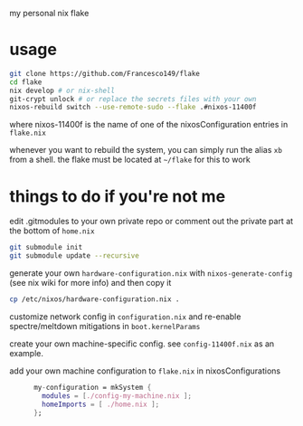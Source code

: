 my personal nix flake

# usage

```sh
git clone https://github.com/Francesco149/flake
cd flake
nix develop # or nix-shell
git-crypt unlock # or replace the secrets files with your own
nixos-rebuild switch --use-remote-sudo --flake .#nixos-11400f
```

where nixos-11400f is the name of one of the nixosConfiguration entries in `flake.nix`

whenever you want to rebuild the system, you can simply run the alias `xb` from a shell. the flake must be
located at `~/flake` for this to work

# things to do if you're not me
edit .gitmodules to your own private repo or comment out the private part at the bottom of `home.nix`

```sh
git submodule init
git submodule update --recursive
```

generate your own `hardware-configuration.nix` with `nixos-generate-config` (see nix wiki for more info)
and then copy it

```sh
cp /etc/nixos/hardware-configuration.nix .
```

customize network config in `configuration.nix` and re-enable spectre/meltdown
mitigations in `boot.kernelParams`

create your own machine-specific config. see `config-11400f.nix` as an example.

add your own machine configuration to `flake.nix` in nixosConfigurations

```nix
      my-configuration = mkSystem {
        modules = [./config-my-machine.nix ];
        homeImports = [ ./home.nix ];
      };
```

